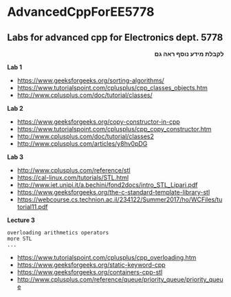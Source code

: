 # AdvancedCppForEE5778
## Labs for advanced cpp for Electronics dept. 5778  

**<DIV dir="RTL">לקבלת מידע נוסף ראה גם</DIV>**

**Lab 1**

   - https://www.geeksforgeeks.org/sorting-algorithms/
   - https://www.tutorialspoint.com/cplusplus/cpp_classes_objects.htm
   - http://www.cplusplus.com/doc/tutorial/classes/

**Lab 2**

   - https://www.geeksforgeeks.org/copy-constructor-in-cpp
   - https://www.tutorialspoint.com/cplusplus/cpp_copy_constructor.htm
   - http://www.cplusplus.com/doc/tutorial/classes2
   - http://www.cplusplus.com/articles/y8hv0pDG

**Lab 3**
   - http://www.cplusplus.com/reference/stl
   - https://cal-linux.com/tutorials/STL.html
   - http://www.iet.unipi.it/a.bechini/fond2docs/intro_STL_Lipari.pdf
   - https://www.geeksforgeeks.org/the-c-standard-template-library-stl
   - https://webcourse.cs.technion.ac.il/234122/Summer2017/ho/WCFiles/tutorial11.pdf
 
 **Lecture 3**
```
overloading arithmetics operators
more STL
...
```
- https://www.tutorialspoint.com/cplusplus/cpp_overloading.htm
- https://www.geeksforgeeks.org/static-keyword-cpp
- https://www.geeksforgeeks.org/containers-cpp-stl
- http://www.cplusplus.com/reference/queue/priority_queue/priority_queue
 
   
